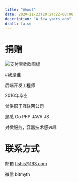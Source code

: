 ```yaml
---
title: "About"
date: 2020-11-23T20:29:22+08:00
description: "A few years ago"
draft: false
---
```

# 捐赠

![支付宝收款图标](https://static.kaifalu.com/static/images/1_EO31glRJ_1606199984.jpg)

#我是谁

后端开发工程师

2016年毕业

曾供职于互联网公司

熟悉 Go PHP JAVA JS

对微服务，容器技术感兴趣

# 联系方式

邮箱 fishis@163.com

微信 bitmyth

